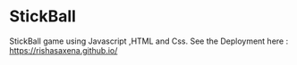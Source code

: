 # StickBall
StickBall game using Javascript ,HTML and Css. 
See the Deployment here : https://rishasaxena.github.io/
